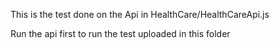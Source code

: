 This is the test done on the Api in HealthCare/HealthCareApi.js

Run the api first to run the test uploaded in this folder
